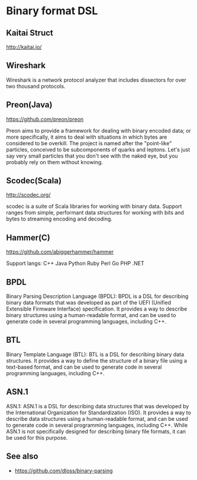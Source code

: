 # Binary format DSL

## Kaitai Struct

http://kaitai.io/

## Wireshark

Wireshark is a network protocol analyzer that includes dissectors for over two thousand protocols.

## Preon(Java)

https://github.com/preon/preon

Preon aims to provide a framework for dealing with binary encoded 
data; or more specifically, it aims to deal with situations in which 
bytes are considered to be overkill. The project is named after 
the "point-like" particles, conceived to be subcomponents of 
quarks and leptons. Let's just say very small particles that 
you don't see with the naked eye, but you probably rely on them without knowing.


## Scodec(Scala)

http://scodec.org/

scodec is a suite of Scala libraries for working with binary data. 
Support ranges from simple, performant data structures for working with 
bits and bytes to streaming encoding and decoding.

## Hammer(C)

https://github.com/abiggerhammer/hammer

Support langs: C++ Java Python  Ruby Perl Go PHP .NET

## BPDL

Binary Parsing Description Language (BPDL): BPDL is a DSL for describing binary data formats that was developed as part of the UEFI (Unified Extensible Firmware Interface) specification. It provides a way to describe binary structures using a human-readable format, and can be used to generate code in several programming languages, including C++.

## BTL

Binary Template Language (BTL): BTL is a DSL for describing binary data structures. It provides a way to define the structure of a binary file using a text-based format, and can be used to generate code in several programming languages, including C++.

## ASN.1

ASN.1: ASN.1 is a DSL for describing data structures that was developed by the International Organization for Standardization (ISO). It provides a way to describe data structures using a human-readable format, and can be used to generate code in several programming languages, including C++. While ASN.1 is not specifically designed for describing binary file formats, it can be used for this purpose.

## See also

* https://github.com/dloss/binary-parsing
